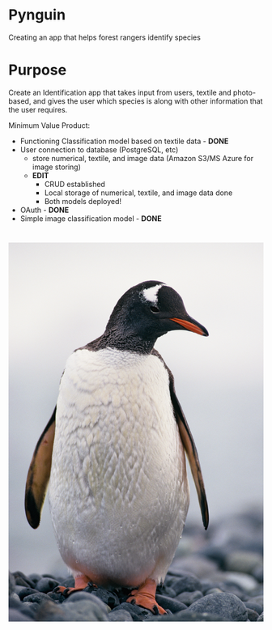 # Pynguin
Creating an app that helps forest rangers identify species

# Purpose
Create an Identification app that takes input from users, textile and photo-based, and gives the user which species is along with other information that the user requires.

Minimum Value Product:

- Functioning Classification model based on textile data - **DONE**
- User connection to database (PostgreSQL, etc)
  - store numerical, textile, and image data (Amazon S3/MS Azure for image storing)
  - **EDIT**
    - CRUD established
    - Local storage of numerical, textile, and image data done
    - Both models deployed!
- OAuth - **DONE**
- Simple image classification model - **DONE**

#  <img src="https://github.com/abhiamishra/Pynguin/blob/main/pic2.jpg" align="center"/>
